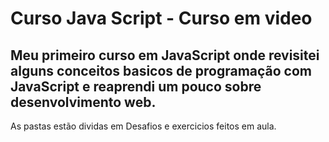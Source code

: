 # Curso Java Script - Curso em video

## Meu primeiro curso em JavaScript onde revisitei alguns conceitos basicos de programação com JavaScript e reaprendi um pouco sobre desenvolvimento web.

As pastas estão dividas em Desafios e exercicios feitos em aula.